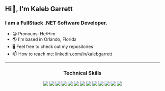 <h2>Hi👋, I'm Kaleb Garrett</h2>
<h3>I am a FullStack .NET Software Developer.</h3>

- 😀 Pronouns: He/Him
- 🌎 I'm based in Orlando, Florida
- 🖥️ Feel free to check out my repositories
- 📫 How to reach me: linkedin.com/in/kalebgarrett

---

<div align="center">
    <h3>Technical Skills</h3>
    <img src="https://img.shields.io/badge/HTML5%20-%23E34F26.svg?&style=for-the-badge&logo=html5&logoColor=white&style=flat">
    <img src="https://img.shields.io/badge/CSS3%20-%231572B6.svg?&style=for-the-badge&logo=css3&logoColor=white&style=flat">
    <img src="https://img.shields.io/badge/Bootstrap-563D7C?style=for-the-badge&logo=bootstrap&logoColor=white&style=flat">
    <img src="https://img.shields.io/badge/JavaScript%20-%23323330.svg?&style=for-the-badge&logo=javascript&logoColor=%23F7DF1E&style=flat">
    <img src="https://img.shields.io/badge/jQuery%20-%230769AD.svg?logo=jquery&logoColor=#0769AD&style=flat">
    <img src="https://img.shields.io/badge/Rider-000000?style=for-the-badge&logo=Rider&logoColor=white&style=flat">
    <img src="https://img.shields.io/badge/Visual_Studio-5C2D91?style=for-the-badge&logo=visual%20studio&logoColor=white&style=flat">
    <img src="https://img.shields.io/badge/Visual_Studio_Code-0078D4?style=for-the-badge&logo=visual%20studio%20code&logoColor=white&style=flat">
    <img src="https://img.shields.io/badge/microsoft%20azure-0089D6?style=for-the-badge&logo=microsoft-azure&logoColor=white&style=flat">
    <img src="https://img.shields.io/badge/MongoDB-4EA94B?style=for-the-badge&logo=mongodb&logoColor=white&style=flat">
    <img src="https://img.shields.io/badge/Docker%20-%231572B6.svg?&style=for-the-badge&logo=css3&logoColor=white&style=flat">
    <img src="https://img.shields.io/badge/.NET-5C2D91?style=for-the-badge&logo=.net&logoColor=white&style=flat">
    <img src="https://img.shields.io/badge/C%23-239120?style=for-the-badge&logo=c-sharp&logoColor=white&style=flat">
</div>
